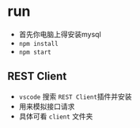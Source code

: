 # run
- 首先你电脑上得安装mysql
- `npm install`
- `npm start`

## REST Client
- `vscode` 搜索 `REST Client`插件并安装
- 用来模拟接口请求
- 具体可看 `client` 文件夹